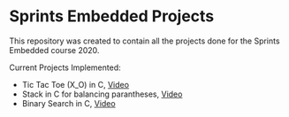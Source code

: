 # Sprints Embedded Projects
This repository was created to contain all the projects done for the Sprints Embedded course 2020.

Current Projects Implemented:
* Tic Tac Toe (X_O) in C, [Video](https://drive.google.com/file/d/1hNhUyMLw3GBrsZcw5_TNlQGhE0FRN6he/view?usp=sharing)
* Stack in C for balancing parantheses, [Video](https://drive.google.com/file/d/1P31fXyqP7tV-FmME3P4n7gHDnxPAUZzT/view?usp=sharing)
* Binary Search in C, [Video](https://drive.google.com/file/d/1-Mn_aVi8qeoAAKooZ3oBouCiPUteF2A5/view?usp=sharing)
